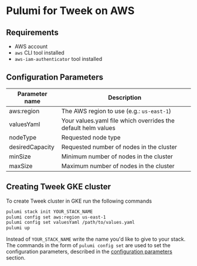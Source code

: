 # Pulumi for Tweek on AWS

## Requirements
 * AWS account
 * `aws` CLI tool installed
 * `aws-iam-authenticator` tool installed

## Configuration Parameters

|Parameter name|Description|
|----|----|
|aws:region|The AWS region to use (e.g.: `us-east-1`)|
|valuesYaml|Your values.yaml file which overrides the default helm values|
|nodeType|Requested node type|
|desiredCapacity|Requested number of nodes in the cluster|
|minSize|Minimum number of nodes in the cluster|
|maxSize|Maximum number of nodes in the cluster|

## Creating Tweek GKE cluster
To create Tweek cluster in GKE run the following commands

```bash
pulumi stack init YOUR_STACK_NAME
pulumi config set aws:region us-east-1
pulumi config set valuesYaml /path/to/values.yaml
pulumi up
```

Instead of `YOUR_STACK_NAME` write the name you'd like to give to your stack.
The commands in the form of `pulumi config set` are used to set the configuration parameters,
described in the [configuration parameters](#configuration-parameters) section.
